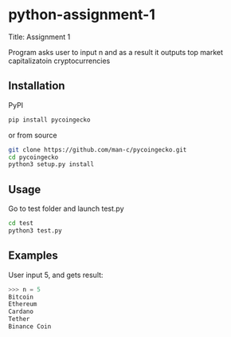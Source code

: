 # python-assignment-1

Title: Assignment 1

Program asks user to input n and as a result it outputs top market capitalizatoin cryptocurrencies

## Installation

PyPI
```bash
pip install pycoingecko
```

or from source
```bash
git clone https://github.com/man-c/pycoingecko.git
cd pycoingecko
python3 setup.py install
```

## Usage

Go to test folder and launch test.py
```bash
cd test
python3 test.py
```

## Examples

User input 5, and gets result:

```python
>>> n = 5
Bitcoin
Ethereum
Cardano
Tether
Binance Coin
